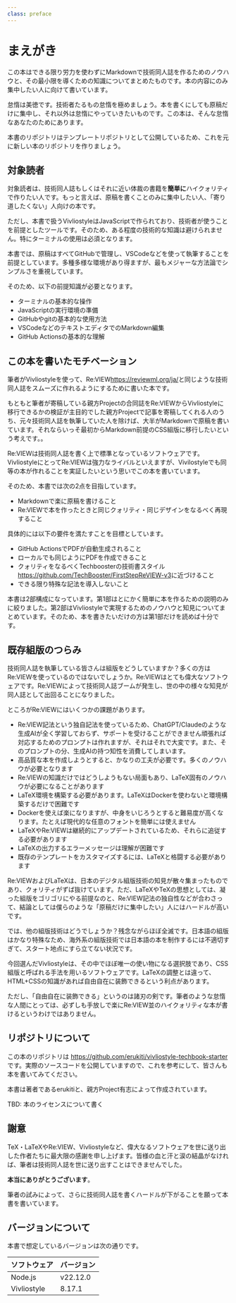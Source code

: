 ```yaml
---
class: preface
---
```


# まえがき

この本はできる限り労力を使わずにMarkdownで技術同人誌を作るためのノウハウと、その最小限を導くための知識についてまとめたものです。本の内容にのみ集中したい人に向けて書いています。

怠惰は美徳です。技術者たるもの怠惰を極めましょう。本を書くにしても原稿だけに集中し、それ以外は怠惰にやっていきたいものです。この本は、そんな怠惰なあなたのためにあります。

本書のリポジトリはテンプレートリポジトリとして公開しているため、これを元に新しい本のリポジトリを作りましょう。

## 対象読者

対象読者は、技術同人誌もしくはそれに近い体裁の書籍を**簡単に**ハイクォリティで作りたい人です。もっと言えば、原稿を書くことのみに集中したい人、「寄り道したくない」人向けの本です。

ただし、本書で扱うVivliostyleはJavaScriptで作られており、技術者が使うことを前提としたツールです。そのため、ある程度の技術的な知識は避けられません。特にターミナルの使用は必須となります。

本書では、原稿はすべてGitHubで管理し、VSCodeなどを使って執筆することを前提としています。多種多様な環境があり得ますが、最もメジャーな方法論でシンプルさを重視しています。

そのため、以下の前提知識が必要となります。

* ターミナルの基本的な操作
* JavaScriptの実行環境の準備
* GitHubやgitの基本的な使用方法
* VSCodeなどのテキストエディタでのMarkdown編集
* GitHub Actionsの基本的な理解

## この本を書いたモチベーション

筆者がVivliostyleを使って、Re:VIEW<span class="footnote">https://reviewml.org/ja/</span>と同じような技術同人誌をスムーズに作れるようにするために書いた本です。

もともと筆者が寄稿している親方Projectの合同誌をRe:VIEWからVivliostyleに移行できるかの検証が主目的でした<span class="footnote">親方Projectで記事を寄稿してくれる人のうち、元々技術同人誌を執筆していた人を除けば、大半がMarkdownで原稿を書いています。それならいっそ最初からMarkdown前提のCSS組版に移行したいという考えです。</span>。

Re:VIEWは技術同人誌を書く上で標準となっているソフトウェアです。VivliostyleにとってRe:VIEWは強力なライバルといえますが、Vivilostyleでも同等の本が作れることを実証したいという思いでこの本を書いています。

そのため、本書では次の2点を目指しています。

* Markdownで楽に原稿を書けること
* Re:VIEWで本を作ったときと同じクォリティ・同じデザインをなるべく再現すること

具体的には以下の要件を満たすことを目標としています。

* GitHub ActionsでPDFが自動生成されること
* ローカルでも同じようにPDFを作成できること
* クォリティをなるべくTechboosterの技術書スタイル<span class="footnote">https://github.com/TechBooster/FirstStepReVIEW-v3</span>に近づけること
* できる限り特殊な記法を導入しないこと

本書は2部構成になっています。第1部はとにかく簡単に本を作るための説明のみに絞りました。第2部はVivliostyleで実現するためのノウハウと知見についてまとめています。そのため、本を書きたいだけの方は第1部だけを読めば十分です。

## 既存組版のつらみ

技術同人誌を執筆している皆さんは組版をどうしていますか？多くの方はRe:VIEWを使っているのではないでしょうか。Re:VIEWはとても偉大なソフトウェアです。Re:VIEWによって技術同人誌ブームが発生し、世の中の様々な知見が同人誌として出回ることになりました。

ところがRe:VIEWにはいくつかの課題があります。

* Re:VIEW記法という独自記法を使っているため、ChatGPT/Claudeのような生成AIが全く学習しておらず、サポートを受けることができません<span class="footnote">頑張れば対応するためのプロンプトは作れますが、それはそれで大変です。また、そのプロンプトの分、生成AIの持つ知性を消費してしまいます。</span>
* 高品質な本を作成しようとすると、かなりの工夫が必要です。多くのノウハウが必要となります
* Re:VIEWの知識だけではどうしようもない局面もあり、LaTeX固有のノウハウが必要になることがあります
* LaTeX環境を構築する必要があります。LaTeXはDockerを使わないと環境構築するだけで困難です
* Dockerを使えば楽になりますが、中身をいじろうとすると難易度が高くなります。たとえば現代的な任意のフォントを簡単には使えません
* LaTeXやRe:VIEWは継続的にアップデートされているため、それらに追従する必要があります
* LaTeXの出力するエラーメッセージは理解が困難です
* 既存のテンプレートをカスタマイズするには、LaTeXと格闘する必要があります

Re:VIEWおよびLaTeXは、日本のデジタル組版技術の知見が散々集まったものであり、クォリティがずば抜けています。ただ、LaTeXやTeXの思想としては、凝った組版をゴリゴリにやる前提なのと、Re:VIEW記法の独自性などが合わさって、結論としては僕らのような「原稿だけに集中したい」人にはハードルが高いです。

では、他の組版技術はどうでしょうか？残念ながらほぼ全滅です。日本語の組版はかなり特殊なため、海外系の組版技術では日本語の本を制作するには不適切すぎて、スタート地点にすら立てない状況です。

今回選んだVivliostyleは、その中でほぼ唯一の使い物になる選択肢であり、CSS組版と呼ばれる手法を用いるソフトウェアです。LaTeXの調整とは違って、HTML+CSSの知識があれば自由自在に装飾できるという利点があります。

ただし、「自由自在に装飾できる」というのは諸刃の剣です。筆者のような怠惰な人間にとっては、必ずしも手放しで楽にRe:VIEW並のハイクォリティな本が書けるというわけではありません。

## リポジトリについて

この本のリポジトリは https://github.com/erukiti/vivliostyle-techbook-starter です。実際のソースコードを公開していますので、これを参考にして、皆さんも本を書いてみてください。

本書は著者であるerukitiと、親方Project有志によって作成されています。

TBD: 本のライセンスについて書く

## 謝意

TeX・LaTeXやRe:VIEW、Vivliostyleなど、偉大なるソフトウェアを世に送り出した作者たちに最大限の感謝を申し上げます。皆様の血と汗と涙の結晶がなければ、筆者は技術同人誌を世に送り出すことはできませんでした。

**本当にありがとうございます**。

筆者の試みによって、さらに技術同人誌を書くハードルが下がることを願って本書を書いています。

## バージョンについて

本書で想定しているバージョンは次の通りです。

|ソフトウェア|バージョン|
|----------|---------|
|Node.js|v22.12.0|
|Vivliostyle|8.17.1|
